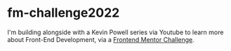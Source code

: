 # fm-challenge2022

I'm building alongside with a Kevin Powell series via Youtube to learn more about Front-End Development, via a [Frontend Mentor Challenge](https://www.frontendmentor.io/challenges/manage-landing-page-SLXqC6P5).
